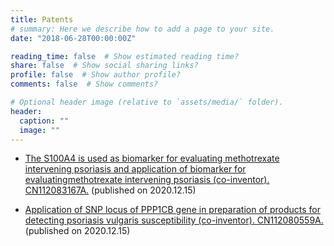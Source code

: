 ```yaml
---
title: Patents
# summary: Here we describe how to add a page to your site.
date: "2018-06-28T00:00:00Z"

reading_time: false  # Show estimated reading time?
share: false  # Show social sharing links?
profile: false  # Show author profile?
comments: false  # Show comments?

# Optional header image (relative to `assets/media/` folder).
header:
  caption: ""
  image: ""
---
```


* [The S100A4 is used as biomarker for evaluating methotrexate intervening psoriasis and application of biomarker for evaluatingmethotrexate intervening psoriasis (co-inventor). CN112083167A.](https://worldwide.espacenet.com/patent/search/family/073734213/publication/CN112083167A?q=CN112083167A) (published on 2020.12.15)

<p></p>

* [Application of SNP locus of PPP1CB gene in preparation of products for detecting psoriasis vulgaris susceptibility (co-inventor). CN112080559A.](https://worldwide.espacenet.com/patent/search/family/073734220/publication/CN112080559A?q=112080559) (published on 2020.12.15)